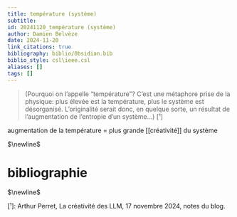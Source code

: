 ```yaml
---
title: température (système)
subtitle:
id: 20241120_température (système)
author: Damien Belvèze
date: 2024-11-20
link_citations: true
bibliography: biblio/Obsidian.bib
biblio_style: csl\ieee.csl
aliases: []
tags: []
---
```

>(Pourquoi on l’appelle “température”? C’est une métaphore prise de la physique: plus élevée est la température, plus le système est désorganisé. L’originalité serait donc, en quelque sorte, un résultat de l’augmentation de l’entropie d’un système…) [¹]


augmentation de la température = plus grande [[créativité]] du système 

$\newline$
# bibliographie
$\newline$

[¹]: Arthur Perret, La créativité des LLM, 17 novembre 2024, notes du blog. 




